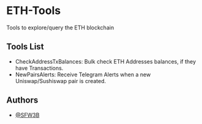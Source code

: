 # ETH-Tools
 Tools to explore/query the ETH blockchain

## Tools List

- CheckAddressTxBalances: Bulk check ETH Addresses balances, if they have Transactions.
- NewPairsAlerts: Receive Telegram Alerts when a new Uniswap/Sushiswap pair is created.



## Authors

- [@SFW3B](https://www.github.com/SFW3B)